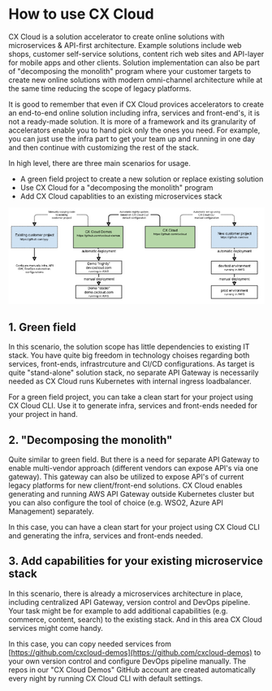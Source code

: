 # How to use CX Cloud

CX Cloud is a solution accelerator to create online solutions with microservices & API-first architecture. Example solutions include web shops, customer self-service solutions, content rich web sites and API-layer for mobile apps and other clients. Solution implementation can also be part of "decomposing the monolith" program where your customer targets to create new online solutions with modern omni-channel architecture while at the same time reducing the scope of legacy platforms.

It is good to remember that even if CX Cloud provices accelerators to create an end-to-end online solution including infra, services and front-end's, it is not a ready-made solution. It is more of a framework and its granularity of accelerators enable you to hand pick only the ones you need. For example, you can just use the infra part to get your team up and running in one day and then continue with customizing the rest of the stack.

In high level, there are three main scenarios for usage.

* A green field project to create a new solution or replace existing solution  
* Use CX Cloud for a "decomposing the monolith" program
* Add CX Cloud capablities to an existing microservices stack

![](../.gitbook/assets/cxcloud_github.png)

## 1. Green field

In this scenario, the solution scope has little dependencies to existing IT stack. You have quite big freedom in technology choises regarding both services, front-ends, infrastrcuture and CI/CD configurations. As target is quite "stand-alone" solution stack, no separate API Gateway is necessarily needed as CX Cloud runs Kubernetes with internal ingress loadbalancer.

For a green field project, you can take a clean start for your project using CX Cloud CLI. Use it to generate infra, services and front-ends needed for your project in hand.

## 2. "Decomposing the monolith"

Quite similar to green field. But there is a need for separate API Gateway to enable multi-vendor approach \(different vendors can expose API's via one gateway\). This gateway can also be utilized to expose API's of current legacy platforms for new client/front-end solutions. CX Cloud enables generating and running AWS API Gateway outside Kubernetes cluster but you can also configure the tool of choice \(e.g. WSO2, Azure API Management\) separately.

In this case, you can have a clean start for your project using CX Cloud CLI and generating the infra, services and front-ends needed.

## 3. Add capabilities for your existing microservice stack

In this scenario, there is already a microservices architecture in place, including centralized API Gateway, version control and DevOps pipeline. Your task might be for example to add additional capabilities \(e.g. commerce, content, search\) to the existing stack. And in this area CX Cloud services might come handy.

In this case, you can copy needed services from [https://github.com/cxcloud-demos](https://github.com/cxcloud-demos) to your own version control and configure DevOps pipeline manually. The repos in our "CX Cloud Demos" GitHub account are created automatically every night by running CX Cloud CLI with default settings.

